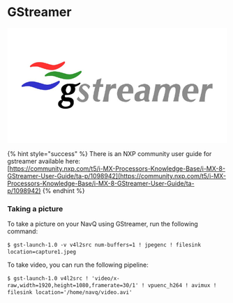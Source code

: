# GStreamer

![](<../../../.gitbook/assets/image (27).png>)

{% hint style="success" %}
There is an NXP community user guide for gstreamer available here:\
[https://community.nxp.com/t5/i-MX-Processors-Knowledge-Base/i-MX-8-GStreamer-User-Guide/ta-p/1098942](https://community.nxp.com/t5/i-MX-Processors-Knowledge-Base/i-MX-8-GStreamer-User-Guide/ta-p/1098942)
{% endhint %}

### Taking a picture

To take a picture on your NavQ using GStreamer, run the following command:

```
$ gst-launch-1.0 -v v4l2src num-buffers=1 ! jpegenc ! filesink location=capture1.jpeg
```

To take video, you can run the following pipeline:

```
$ gst-launch-1.0 v4l2src ! 'video/x-raw,width=1920,height=1080,framerate=30/1' ! vpuenc_h264 ! avimux ! filesink location='/home/navq/video.avi'
```



